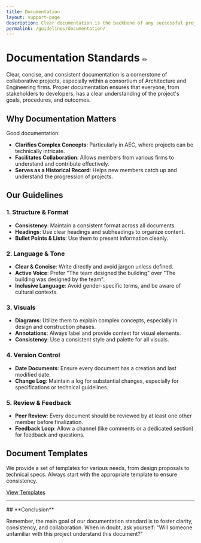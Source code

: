 ```yaml
---
title: Documentation
layout: support-page
description: Clear documentation is the backbone of any successful project. Discover our standards and best practices to ensure consistency across all projects.
permalink: /guidelines/documentation/
---
```



# **Documentation Standards** `✏️`

Clear, concise, and consistent documentation is a cornerstone of collaborative projects, especially within a consortium of Architecture and Engineering firms. Proper documentation ensures that everyone, from stakeholders to developers, has a clear understanding of the project's goals, procedures, and outcomes.

## **Why Documentation Matters**

Good documentation:
- **Clarifies Complex Concepts**: Particularly in AEC, where projects can be technically intricate.
- **Facilitates Collaboration**: Allows members from various firms to understand and contribute effectively.
- **Serves as a Historical Record**: Helps new members catch up and understand the progression of projects.

## **Our Guidelines**

### **1. Structure & Format**

- **Consistency**: Maintain a consistent format across all documents.
- **Headings**: Use clear headings and subheadings to organize content.
- **Bullet Points & Lists**: Use them to present information cleanly.

### **2. Language & Tone**

- **Clear & Concise**: Write directly and avoid jargon unless defined.
- **Active Voice**: Prefer "The team designed the building" over "The building was designed by the team".
- **Inclusive Language**: Avoid gender-specific terms, and be aware of cultural contexts.

### **3. Visuals**

- **Diagrams**: Utilize them to explain complex concepts, especially in design and construction phases.
- **Annotations**: Always label and provide context for visual elements.
- **Consistency**: Use a consistent style and palette for all visuals.

### **4. Version Control**

- **Date Documents**: Ensure every document has a creation and last modified date.
- **Change Log**: Maintain a log for substantial changes, especially for specifications or technical guidelines.

### **5. Review & Feedback**

- **Peer Review**: Every document should be reviewed by at least one other member before finalization.
- **Feedback Loop**: Allow a channel (like comments or a dedicated section) for feedback and questions.

## **Document Templates**

We provide a set of templates for various needs, from design proposals to technical specs. Always start with the appropriate template to ensure consistency.

[View Templates](./templates-directory/)

---

<div class="mt-4"></div>
## **Conclusion**

Remember, the main goal of our documentation standard is to foster clarity, consistency, and collaboration. When in doubt, ask yourself: "Will someone unfamiliar with this project understand this document?"



